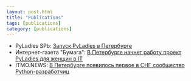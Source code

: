 ```yaml
---
layout: post.html
title: "Publications"
tags: [publications]
category: [publications]
---
```


* PyLadies SPb: [Запуск PyLadies в Петербурге](https://vk.com/@pyladies_spb-launch)
* Интернет-газета "Бумага": [В Петербурге начнет работу проект PyLadies для женщин в IT](https://paperpaper.ru/papernews/2018/07/26/pyladies/)
* ITMO.NEWS: [В Петербурге появилось первое в СНГ сообщество Python-разработчиц](http://itmo.news/ru/startups_and_business/initiative/news/7759/)
